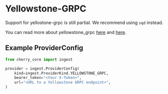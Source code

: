 # Yellowstone-GRPC

Support for yellostone-grpc is still partial. We recommend using `sqd` instead.

You can read more about yellowstone_grpc [here](https://docs.triton.one/project-yellowstone/dragons-mouth-grpc-subscriptions) and [here](https://github.com/rpcpool/yellowstone-grpc).

## Example ProviderConfig

```python
from cherry_core import ingest

provider = ingest.ProviderConfig(
    kind=ingest.ProviderKind.YELLOWSTONE_GRPC,
    bearer_token="<Your X-Token>",
    url="<URL to a Yellowstone GRPC endpoint>",
)
```

